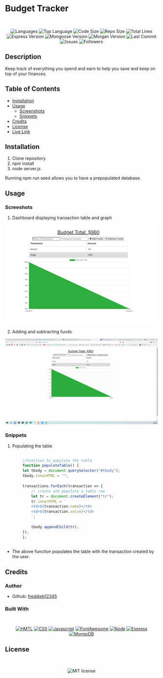 # Budget Tracker

</br>
<p align="center">
    <img src="https://img.shields.io/github/languages/count/freddieb12345/BudgetTracker?style=for-the-badge" alt="Languages" />
    <img src="https://img.shields.io/github/languages/top/freddieb12345/BudgetTracker?style=for-the-badge" alt="Top Language" />
    <img src="https://img.shields.io/github/languages/code-size/freddieb12345/BudgetTracker?style=for-the-badge" alt="Code Size" />
    <img src="https://img.shields.io/github/repo-size/freddieb12345/BudgetTracker?style=for-the-badge" alt="Repo Size" />   
    <img src="https://img.shields.io/tokei/lines/github/freddieb12345/BudgetTracker?style=for-the-badge" alt="Total Lines" />
    <img src="https://img.shields.io/github/package-json/dependency-version/freddieb12345/BudgetTracker/express?style=for-the-badge" alt="Express Version" />
    <img src="https://img.shields.io/github/package-json/dependency-version/freddieb12345/BudgetTracker/mongoose?style=for-the-badge" alt="Mongoose Version" />
    <img src="https://img.shields.io/github/package-json/dependency-version/freddieb12345/BudgetTracker/morgan?style=for-the-badge" alt="Morgan Version" />
    <img src="https://img.shields.io/github/last-commit/freddieb12345/BudgetTracker?style=for-the-badge" alt="Last Commit" />  
    <img src="https://img.shields.io/github/issues/freddieb12345/BudgetTracker?style=for-the-badge" alt="Issues" />  
    <img src="https://img.shields.io/github/followers/freddieb12345?style=social" alt="Followers" />  
</p>


## Description

Keep track of everything you spend and earn to help you save and keep on top of your finances.

## Table of Contents

* [Installation](#installation)
* [Usage](#usage)
    * [Screenshots](#screenshots)
    * [Snippets](#snippets)
* [Credits](#credits)
* [License](#license)
* [Live Link](https://frozen-tundra-37761.herokuapp.com/)


## Installation

1. Clone repository. 
3. npm install
4. node server.js

Running npm run seed allows you to have a prepopulated database.

## Usage

### Screeshots

1. Dashboard displaying transaction table and graph

![Site](public/assets/dashboard.PNG)

2. Adding and subtracting funds

![Site](public/assets/walkthrough.gif)

### Snippets

1. Populating the table

```javascript

        //Function to populate the table
        function populateTable() {
        let tbody = document.querySelector("#tbody");
        tbody.innerHTML = "";

        transactions.forEach(transaction => {
            // create and populate a table row
            let tr = document.createElement("tr");
            tr.innerHTML = `
            <td>${transaction.name}</td>
            <td>${transaction.value}</td>
            `;

            tbody.appendChild(tr);
        });
        };
    
```
* The above function populates the table with the transaction created by the user.
## Credits

### Author

- Github: [freddieb12345](https://www.github.com/freddieb12345)

### Built With

</br>
<p align="center">
    <a href="https://developer.mozilla.org/en-US/docs/Web/HTML"><img src="https://img.shields.io/badge/-HTML-orange?style=for-the-badge"  alt="HMTL" /></a>
    <a href="https://developer.mozilla.org/en-US/docs/Web/CSS"><img src="https://img.shields.io/badge/-CSS-blue?style=for-the-badge" alt="CSS" /></a>
    <a href="https://www.javascript.com/"><img src="https://img.shields.io/badge/-Javascript-yellow?style=for-the-badge" alt="Javascript" /></a>
    <a href="https://fontawesome.com/"><img src="https://img.shields.io/badge/-FontAwesome-blueviolet?style=for-the-badge" alt="FontAwesome" /></a>
    <a href="https://nodejs.org/en/"><img src="https://img.shields.io/badge/-Node-orange?style=for-the-badge" alt="Node" /></a>
    <a href="https://www.npmjs.com/package/express"><img src="https://img.shields.io/badge/-Express-blue?style=for-the-badge" alt="Express" /></a>
    <a href="https://www.mongodb.com/"><img src="https://img.shields.io/badge/-MongoDB-blue?style=for-the-badge" alt="MongoDB" /></a>
</p>

## License

</br>
<p align="center">
    <img align="center" src="https://img.shields.io/github/license/freddieb12345/BudgetTracker?style=for-the-badge" alt="MIT license" />
</p>
